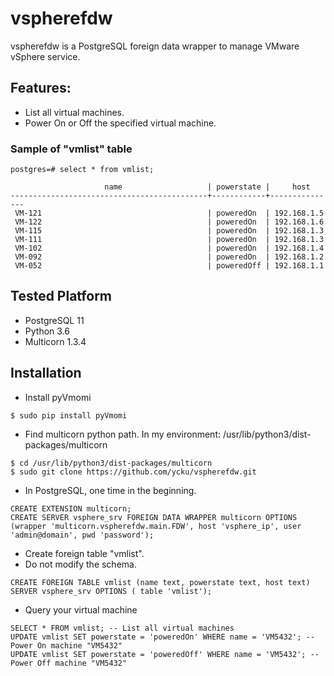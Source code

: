 # vspherefdw
vspherefdw is a PostgreSQL foreign data wrapper to manage VMware vSphere service.

## Features:
- List all virtual machines.
- Power On or Off the specified virtual machine.

### Sample of "vmlist" table
```
postgres=# select * from vmlist;

                     name                   | powerstate |     host
--------------------------------------------+------------+---------------
 VM-121                                     | poweredOn  | 192.168.1.5
 VM-122                                     | poweredOn  | 192.168.1.6
 VM-115                                     | poweredOn  | 192.168.1.3
 VM-111                                     | poweredOn  | 192.168.1.3
 VM-102                                     | poweredOn  | 192.168.1.4
 VM-092                                     | poweredOn  | 192.168.1.2
 VM-052                                     | poweredOff | 192.168.1.1
```
## Tested Platform
- PostgreSQL 11
- Python 3.6
- Multicorn 1.3.4

## Installation
- Install pyVmomi
```
$ sudo pip install pyVmomi
```

- Find multicorn python path. In my environment: /usr/lib/python3/dist-packages/multicorn
```
$ cd /usr/lib/python3/dist-packages/multicorn
$ sudo git clone https://github.com/ycku/vspherefdw.git
```

- In PostgreSQL, one time in the beginning.
```
CREATE EXTENSION multicorn;
CREATE SERVER vsphere_srv FOREIGN DATA WRAPPER multicorn OPTIONS (wrapper 'multicorn.vspherefdw.main.FDW', host 'vsphere_ip', user 'admin@domain', pwd 'password');
```

- Create foreign table "vmlist".
- Do not modify the schema.
```
CREATE FOREIGN TABLE vmlist (name text, powerstate text, host text) SERVER vsphere_srv OPTIONS ( table 'vmlist');
```
- Query your virtual machine
```
SELECT * FROM vmlist; -- List all virtual machines
UPDATE vmlist SET powerstate = 'poweredOn' WHERE name = 'VM5432'; -- Power On machine "VM5432"
UPDATE vmlist SET powerstate = 'poweredOff' WHERE name = 'VM5432'; -- Power Off machine "VM5432"
```
